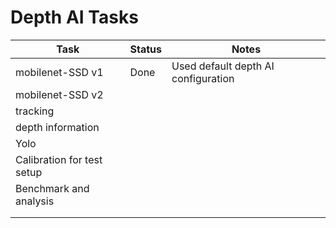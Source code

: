 # Depth AI Tasks

| Task  |  Status | Notes|
|---|---|---
| mobilenet-SSD v1 | Done | Used default depth AI configuration
| mobilenet-SSD v2  |   |
| tracking   |   |
| depth information  |   |
| Yolo |   |
| Calibration for test setup  |   |
| Benchmark and analysis  |   |
|   |   |
|   |   |
